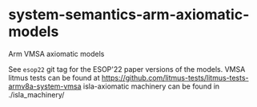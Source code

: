 # system-semantics-arm-axiomatic-models

Arm VMSA axiomatic models

See `esop22` git tag for the ESOP'22 paper versions of the models.
VMSA litmus tests can be found at https://github.com/litmus-tests/litmus-tests-armv8a-system-vmsa
isla-axiomatic machinery can be found in ./isla_machinery/
